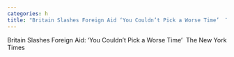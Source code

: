```yaml
---
categories: h
title: "Britain Slashes Foreign Aid ‘You Couldn’t Pick a Worse Time’  The New York Times"
---
```

Britain Slashes Foreign Aid: ‘You Couldn’t Pick a Worse Time’&nbsp;&nbsp;The New York Times